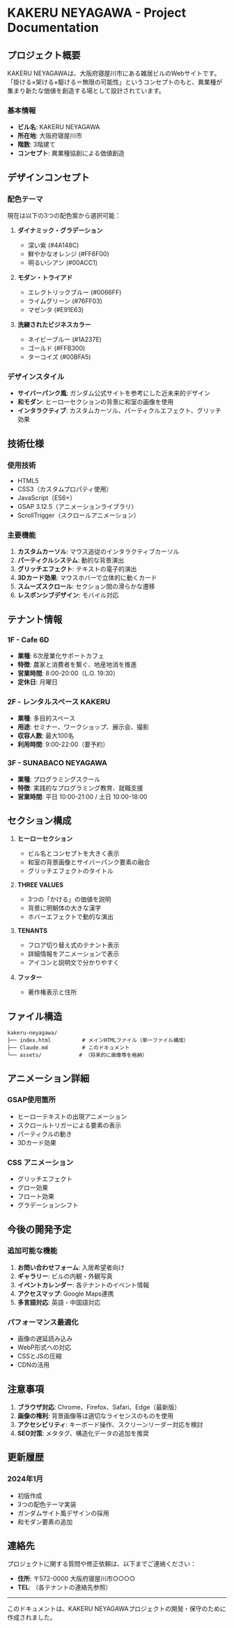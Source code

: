 # KAKERU NEYAGAWA - Project Documentation

## プロジェクト概要

KAKERU NEYAGAWAは、大阪府寝屋川市にある雑居ビルのWebサイトです。「掛ける×架ける×駆ける＝無限の可能性」というコンセプトのもと、異業種が集まり新たな価値を創造する場として設計されています。

### 基本情報
- **ビル名**: KAKERU NEYAGAWA
- **所在地**: 大阪府寝屋川市
- **階数**: 3階建て
- **コンセプト**: 異業種協創による価値創造

## デザインコンセプト

### 配色テーマ
現在は以下の3つの配色案から選択可能：

1. **ダイナミック・グラデーション**
   - 深い紫 (#4A148C)
   - 鮮やかなオレンジ (#FF6F00)
   - 明るいシアン (#00ACC1)

2. **モダン・トライアド**
   - エレクトリックブルー (#0066FF)
   - ライムグリーン (#76FF03)
   - マゼンタ (#E91E63)

3. **洗練されたビジネスカラー**
   - ネイビーブルー (#1A237E)
   - ゴールド (#FFB300)
   - ターコイズ (#00BFA5)

### デザインスタイル
- **サイバーパンク風**: ガンダム公式サイトを参考にした近未来的デザイン
- **和モダン**: ヒーローセクションの背景に和室の画像を使用
- **インタラクティブ**: カスタムカーソル、パーティクルエフェクト、グリッチ効果

## 技術仕様

### 使用技術
- HTML5
- CSS3（カスタムプロパティ使用）
- JavaScript（ES6+）
- GSAP 3.12.5（アニメーションライブラリ）
- ScrollTrigger（スクロールアニメーション）

### 主要機能
1. **カスタムカーソル**: マウス追従のインタラクティブカーソル
2. **パーティクルシステム**: 動的な背景演出
3. **グリッチエフェクト**: テキストの電子的演出
4. **3Dカード効果**: マウスホバーで立体的に動くカード
5. **スムーズスクロール**: セクション間の滑らかな遷移
6. **レスポンシブデザイン**: モバイル対応

## テナント情報

### 1F - Cafe 6D
- **業種**: 6次産業化サポートカフェ
- **特徴**: 農家と消費者を繋ぐ、地産地消を推進
- **営業時間**: 8:00-20:00（L.O. 19:30）
- **定休日**: 月曜日

### 2F - レンタルスペース KAKERU
- **業種**: 多目的スペース
- **用途**: セミナー、ワークショップ、展示会、撮影
- **収容人数**: 最大100名
- **利用時間**: 9:00-22:00（要予約）

### 3F - SUNABACO NEYAGAWA
- **業種**: プログラミングスクール
- **特徴**: 実践的なプログラミング教育、就職支援
- **営業時間**: 平日 10:00-21:00 / 土日 10:00-18:00

## セクション構成

1. **ヒーローセクション**
   - ビル名とコンセプトを大きく表示
   - 和室の背景画像とサイバーパンク要素の融合
   - グリッチエフェクトのタイトル

2. **THREE VALUES**
   - 3つの「かける」の価値を説明
   - 背景に明朝体の大きな漢字
   - ホバーエフェクトで動的な演出

3. **TENANTS**
   - フロア切り替え式のテナント表示
   - 詳細情報をアニメーションで表示
   - アイコンと説明文で分かりやすく

4. **フッター**
   - 著作権表示と住所

## ファイル構造

```
kakeru-neyagawa/
├── index.html          # メインHTMLファイル（単一ファイル構成）
├── Claude.md           # このドキュメント
└── assets/            # （将来的に画像等を格納）
```

## アニメーション詳細

### GSAP使用箇所
- ヒーローテキストの出現アニメーション
- スクロールトリガーによる要素の表示
- パーティクルの動き
- 3Dカード効果

### CSS アニメーション
- グリッチエフェクト
- グロー効果
- フロート効果
- グラデーションシフト

## 今後の開発予定

### 追加可能な機能
1. **お問い合わせフォーム**: 入居希望者向け
2. **ギャラリー**: ビルの内観・外観写真
3. **イベントカレンダー**: 各テナントのイベント情報
4. **アクセスマップ**: Google Maps連携
5. **多言語対応**: 英語・中国語対応

### パフォーマンス最適化
- 画像の遅延読み込み
- WebP形式への対応
- CSSとJSの圧縮
- CDNの活用

## 注意事項

1. **ブラウザ対応**: Chrome、Firefox、Safari、Edge（最新版）
2. **画像の権利**: 背景画像等は適切なライセンスのものを使用
3. **アクセシビリティ**: キーボード操作、スクリーンリーダー対応を検討
4. **SEO対策**: メタタグ、構造化データの追加を推奨

## 更新履歴

### 2024年1月
- 初版作成
- 3つの配色テーマ実装
- ガンダムサイト風デザインの採用
- 和モダン要素の追加

## 連絡先

プロジェクトに関する質問や修正依頼は、以下までご連絡ください：
- **住所**: 〒572-0000 大阪府寝屋川市○○○○
- **TEL**: （各テナントの連絡先参照）

---

このドキュメントは、KAKERU NEYAGAWAプロジェクトの開発・保守のために作成されました。